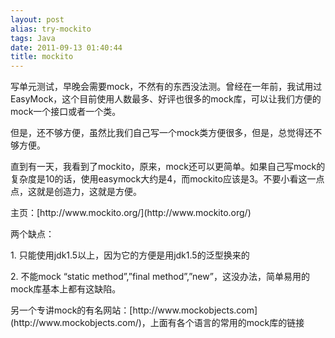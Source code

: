 ```yaml
---
layout: post
alias: try-mockito
tags: Java
date: 2011-09-13 01:40:44
title: mockito
---
```


写单元测试，早晚会需要mock，不然有的东西没法测。曾经在一年前，我试用过EasyMock，这个目前使用人数最多、好评也很多的mock库，可以让我们方便的mock一个接口或者一个类。
<p>但是，还不够方便，虽然比我们自己写一个mock类方便很多，但是，总觉得还不够方便。
<p>直到有一天，我看到了mockito，原来，mock还可以更简单。如果自己写mock的复杂度是10的话，使用easymock大约是4，而mockito应该是3。不要小看这一点点，这就是创造力，这就是方便。
<p>主页：[http://www.mockito.org/](http://www.mockito.org/)
<p>两个缺点：
<p>1. 只能使用jdk1.5以上，因为它的方便是用jdk1.5的泛型换来的
<p>2. 不能mock &#8220;static method&#8221;,&#8221;final method&#8221;,&#8221;new&#8221;，这没办法，简单易用的mock库基本上都有这缺陷。
<p>另一个专讲mock的有名网站：[http://www.mockobjects.com](http://www.mockobjects.com/)，上面有各个语言的常用的mock库的链接

